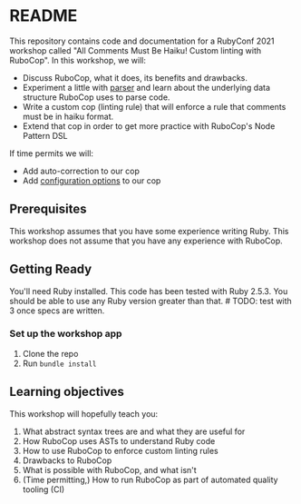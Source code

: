 # README

This repository contains code and documentation for a RubyConf 2021 workshop called "All Comments Must Be Haiku! Custom linting with RuboCop".
In this workshop, we will:
- Discuss RuboCop, what it does, its benefits and drawbacks.
- Experiment a little with [parser](https://github.com/whitequark/parser) and learn about the underlying data structure RuboCop uses to parse code.
- Write a custom cop (linting rule) that will enforce a rule that comments must be in haiku format.
- Extend that cop in order to get more practice with RuboCop's Node Pattern DSL

If time permits we will:
- Add auto-correction to our cop
- Add [configuration options](https://en.wikipedia.org/wiki/Tanka) to our cop

## Prerequisites
This workshop assumes that you have some experience writing Ruby.
This workshop does not assume that you have any experience with RuboCop.

## Getting Ready
You'll need Ruby installed.
This code has been tested with Ruby 2.5.3.
You should be able to use any Ruby version greater than that. # TODO: test with 3 once specs are written.

### Set up the workshop app
1. Clone the repo
1. Run `bundle install`

## Learning objectives
This workshop will hopefully teach you:
1. What abstract syntax trees are and what they are useful for
1. How RuboCop uses ASTs to understand Ruby code
1. How to use RuboCop to enforce custom linting rules
1. Drawbacks to RuboCop
1. What is possible with RuboCop, and what isn't
1. (Time permitting,) How to run RuboCop as part of automated quality tooling (CI)

